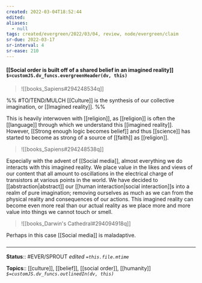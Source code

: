 ```yaml
---
created: 2022-03-04T18:52:44 
edited: 
aliases:
  - null
tags: created/evergreen/2022/03/04, review, node/evergreen/claim
sr-due: 2022-03-17
sr-interval: 4
sr-ease: 210
---
```


#### [[Social order is built off of a shared belief in an imagined reality]] `$=customJS.dv_funcs.evergreenHeader(dv, this)`

> ![[books_Sapiens#294248534q]]

%% #TO/TEND/MULCH [[Culture]] is the synthesis of our collective imagination, or [[Imagined reality]].  %%

This is heavily interwoven with [[religion]], as [[religion]] is often the [[language]] through which we understand this [[imagined reality]].
However, [[Strong enough logic becomes belief]] and thus
[[science]] has started to become as strong of a source of [[faith]] as [[religion]].


> ![[books_Sapiens#294248538q]]

Especially with the advent of [[Social media]], almost everything we do interacts with this imagined reality. We place value in the likes and views of our content that all amount to oscillations in the electrical charge of transistors at various points in the world. We have decided to [[abstraction|abstract]] our [[human interaction|social interaction]]s into a realm of pure imagination; removing ourselves as much as we can from the physical reality and consequences of our actions. This imagined reality can become even more real than our actual reality as we place more and more value into things we cannot touch or smell.

> ![[books_Darwin's Cathedral#294094918q]]

Perhaps in this case [[Social media]] is maladaptive.

### <hr class="footnote"/>

**Status**:: #EVER/SPROUT
*edited `=this.file.mtime`*

**Topics**:: [[culture]], [[belief]], [[social order]], [[humanity]]
*`$=customJS.dv_funcs.outlinedIn(dv, this)`*
